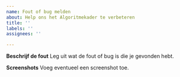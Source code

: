```yaml
---
name: Fout of bug melden
about: Help ons het Algoritmekader te verbeteren
title: ''
labels: ''
assignees: ''

---
```


**Beschrijf de fout**
Leg uit wat de fout of bug is die je gevonden hebt. 

**Screenshots**
Voeg eventueel een screenshot toe. 

